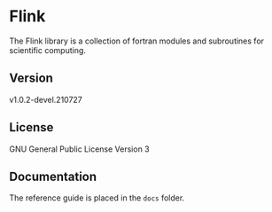 # Flink

The Flink library is a collection of fortran modules and subroutines for scientific computing.

## Version

v1.0.2-devel.210727

## License

GNU General Public License Version 3

## Documentation

The reference guide is placed in the `docs` folder.
